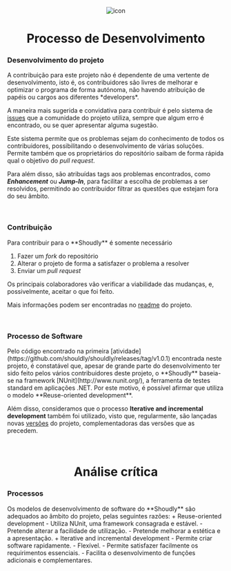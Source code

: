 <p align="center">
  <img src="https://github.com/bmpj13/shouldly/blob/master/ESOF/resources/images/ShouldlyLogo.png" alt="icon">
</p>
<h1 align="center">Processo de Desenvolvimento</h1>

<h3>Desenvolvimento do projeto</h3>
A contribuição para este projeto não é dependente de uma vertente de desenvolvimento, isto é, os contribuidores
são livres de melhorar e optimizar o programa de forma autónoma, não havendo atribuição de papéis ou cargos aos diferentes *developers*.

A maneira mais sugerida e convidativa para contribuir é pelo sistema de [issues](https://github.com/shouldly/shouldly/issues)
que a comunidade do projeto utiliza, sempre que algum erro é encontrado, ou se quer apresentar alguma sugestão.

Este sistema permite que os problemas sejam do conhecimento de todos os contribuidores, possibilitando o desenvolvimento de 
várias soluções. Permite também que os proprietários do repositório saibam de forma rápida qual o objetivo do *pull request*.

Para além disso, são atribuídas tags aos problemas encontrados, como **_Enhancement_** ou **_Jump-In_**, 
para facilitar a escolha de problemas a ser resolvidos, permitindo ao contribuidor filtrar as questões 
que estejam fora do seu âmbito.

<br>

<h3>Contribuição</h3>
Para contribuir para o **Shoudly** é somente necessário

1. Fazer um *fork* do repositório
2. Alterar o projeto de forma a satisfazer o problema a resolver
3. Enviar um *pull request*

Os principais colaboradores vão verificar a viabilidade das mudanças, e, 
possivelmente, aceitar o que foi feito.

Mais informações podem ser encontradas no [readme](https://github.com/shouldly/shouldly#contributing) do projeto.

<br>

<h3>Processo de Software</h3>
Pelo código encontrado na primeira [atividade](https://github.com/shouldly/shouldly/releases/tag/v1.0.1) 
encontrada neste projeto, é constatável que, apesar de grande parte do desenvolvimento ter sido feito
pelos vários contribuidores deste projeto, o **Shoudly** baseia-se na framework [NUnit](http://www.nunit.org/), 
a ferramenta de testes standard em aplicações .NET. Por este motivo, é possível afirmar que utiliza 
o modelo **Reuse-oriented development**.

Além disso, consideramos que o processo **Iterative and incremental development** também foi utilizado, visto que, regularmente, são lançadas novas [versões](https://github.com/shouldly/shouldly/releases) do projeto, complementadoras das versões que as precedem.

<br>

<h1 align="center">Análise crítica</h1>
<h3>Processos</h3>
Os modelos de desenvolvimento de software do **Shoudly** são adequados ao âmbito do projeto, pelas seguintes razões:
+ Reuse-oriented development
  - Utiliza NUnit, uma framework consagrada e estável.
  - Pretende alterar a facilidade de utilização. 
  - Pretende melhorar a estética e a apresentação.
+ Iterative and incremental development
  - Permite criar software rapidamente.
  - Flexível.
  - Permite satisfazer facilmente os requirimentos essenciais.
  - Facilita o desenvolvimento de funções adicionais e complementares.
